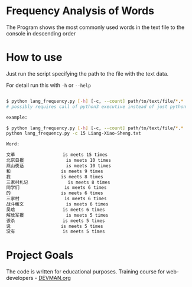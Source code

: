 # Frequency Analysis of Words

The Program shows the most commonly used words in the text file to the console in descending order


# How to use

Just run the script specifying the path to the file with the text data.

For detail run this with `-h` or `--help`

```bash

$ python lang_frequency.py [-h] [-c, --count] path/to/text/file/*.*
# possibly requires call of python3 executive instead of just python

example:

$ python lang_frequency.py [-h] [-c, --count] path/to/text/file/*.*
python lang_frequency.py -c 15 Liang-Xiao-Sheng.txt

Word:

文革              	is meets 15 times
北京日报            	is meets 10 times
燕山夜话            	is meets 10 times
和               	is meets 9 times
我               	is meets 8 times
三家村札记           	is meets 8 times
同学们             	is meets 6 times
的               	is meets 6 times
三家村             	is meets 6 times
战斗檄文            	is meets 6 times
吴晗              	is meets 6 times
解放军报            	is meets 5 times
该杀              	is meets 5 times
说               	is meets 5 times
没有              	is meets 5 times

```

# Project Goals

The code is written for educational purposes. Training course for web-developers - [DEVMAN.org](https://devman.org)

